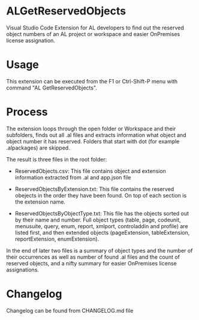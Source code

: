 # ALGetReservedObjects
Visual Studio Code Extension for AL developers to find out the reserved object numbers of an AL project or workspace and easier OnPremises license assignation.

# Usage
This extension can be executed from the F1 or Ctrl-Shift-P menu with command
"AL GetReservedObjects".

# Process
The extension loops through the open folder or Workspace and their subfolders, finds out all .al files and extracts information what object and object number it has reserved.
Folders that start with dot (for example .alpackages) are skipped.

The result is three files in the root folder:
* ReservedObjects.csv: This file contains object and extension information extracted from .al and app.json file

* ReservedObjectsByExtension.txt: This file contains the reserved obejects in the order they have been found. On top of each section is the extension name.

* ReservedObjectsByObjectType.txt: This file has the objects sorted out by their name and number. Full object types (table, page, codeunit, menusuite, query, enum, report, xmlport, controladdin and profile) are listed first, and then extended objects (pageExtension, tableExtension, reportExtension, enumExtension).

In the end of later two files is a summary of object types and the number of their occurrences as well as number of found .al files and the count of reserved objects, and a nifty summary for easier OnPremises license assignations.

# Changelog
Changelog can be found from CHANGELOG.md file
